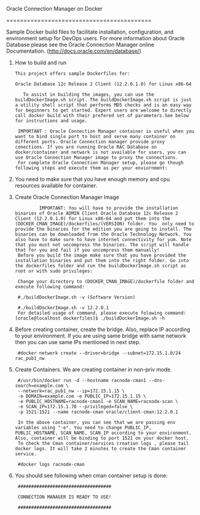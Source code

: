 Oracle Connection Manager on Docker

==========================================

Sample Docker build files to facilitate installation, configuration, and environment setup for DevOps users. For more information about Oracle Database please see the Oracle Connection Manager online Documentation. (http://docs.oracle.com/en/database/)

1) How to build and run

       This project offers sample Dockerfiles for:

       Oracle Database 12c Release 2 Client (12.2.0.1.0) for Linux x86-64

     	  To assist in building the images, you can use the buildDockerImage.sh script. The buildDockerImage.sh script is just a utility shell script that performs MD5 checks and is an easy way for beginners to get started. Expert users are welcome to directly call docker build with their prefered set of parameters.See below for instructions and usage.

        IMPORTANT : Oracle Connection Manager container is useful when you want to bind single port to host and serve many container on different ports. Oracle Connection manager provide proxy conections. If you are running Oracle RAC Database on docker/container and network is not available for users, you can use Oracle Connection Manager image to proxy the connections.
        For complete Oracle Connection Manager setup, please go though following steps and execute them as per your enviornment:

2) You need to make sure that you have enough memory and cpu resources available for container.

3) Create Oracle Connection Manager Image

                IMPORTANT: You will have to provide the installation binaries of Oracle ADMIN Client Oracle Database 12c Release 2 Client (12.2.0.1.0) for Linux x86-64 and put them into the (DOCKER_CMAN_IMAGE)/dockerfiles/(VERSION) folder. You  only need to provide the binaries for the edition you are going to install. The binaries can be downloaded from the Oracle Technology Network. You also have to make sure to have internet connectivity for yum. Note that you must not uncompress the binaries. The script will handle that for you and fail if you uncompress them manually!
        Before you build the image make sure that you have provided the installation binaries and put them into the right folder. Go into the dockerfiles folder and run the buildDockerImage.sh script as root or with sudo privileges:

        Change your directory to (DOCKER_CMAN_IMAGE)/dockerfile folder and execute following command:

        #./buildDockerImage.sh -v (Software Version)

        #./buildDockerImage.sh -v 12.2.0.1
        For detailed usage of command, please execute folowing command: [oracle@localhost dockerfiles]$ ./buildDockerImage.sh -h

4) Before creating container, create the bridge. Also, replace IP according to your environment. If you are using same bridge with same network then you can use same IPs mentioned in next step.

        #docker network create --driver=bridge --subnet=172.15.1.0/24 rac_pub1_nw

5) Create Containers. We are creating container in non-priv mode.

        #/usr/bin/docker run -d --hostname racnode-cman1 --dns-search=example.com \
        --network=rac_pub1_nw --ip=172.15.1.15 \
        -e DOMAIN=example.com -e PUBLIC_IP=172.15.1.15 \
        -e PUBLIC_HOSTNAME=racnode-cman1 -e SCAN_NAME=racnode-scan \
        -e SCAN_IP=172.15.1.70 --privileged=false \
        -p 1521:1521 --name racnode-cman oracle/client-cman:12.2.0.1

        In the above container, you can see that we are passing env variables using "-e". You need to change PUBLIC_IP, PUBLIC_HOSTNAME, SCAN_NAME, SCAN_IP according to your environment. Also, container will be binding to port 1521 on your docker host.
        To check the Cman container/services creation logs , please tail docker logs. It will take 2 minutes to create the Cman container service.

        #docker logs racnode-cman

6) You should see following when cman container setup is done:

        ###################################

        CONNECTION MANAGER IS READY TO USE!

        ###################################
